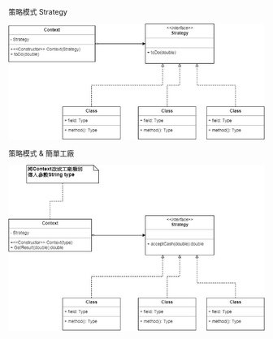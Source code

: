 策略模式 Strategy

![image](https://github.com/escc1122/design-pattern/blob/master/new/2_Strategy/Strategy.jpg)



策略模式 & 簡單工廠

![image](https://github.com/escc1122/design-pattern/blob/master/new/2_Strategy/StrategyAndSimpleFactory.jpg)

